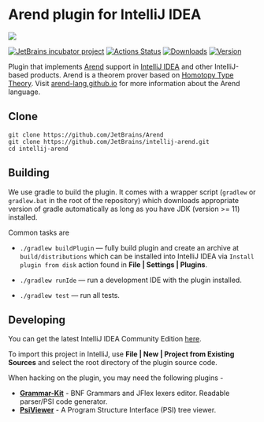 # Arend plugin for IntelliJ IDEA

![](https://arend-lang.github.io/assets/images/Logo_byJB.svg)

[![JetBrains incubator project](https://jb.gg/badges/official.svg)](https://confluence.jetbrains.com/display/ALL/JetBrains+on+GitHub)
[![Actions Status](https://github.com/JetBrains/intellij-arend/workflows/check/badge.svg)](https://github.com/JetBrains/intellij-arend/actions)
[![Downloads][d-svg]][jb-url]
[![Version][v-svg]][jb-url]

 [d-svg]: https://img.shields.io/jetbrains/plugin/d/11162.svg
 [v-svg]: https://img.shields.io/jetbrains/plugin/v/11162.svg
 [jb-url]: https://plugins.jetbrains.com/plugin/11162

Plugin that implements [Arend](https://github.com/JetBrains/Arend) support
in [IntelliJ IDEA](https://www.jetbrains.com/idea/) and other IntelliJ-based products.
Arend is a theorem prover based on [Homotopy Type Theory](https://ncatlab.org/nlab/show/homotopy+type+theory).
Visit [arend-lang.github.io](https://arend-lang.github.io/) for more information about the Arend language.

## Clone

```
git clone https://github.com/JetBrains/Arend
git clone https://github.com/JetBrains/intellij-arend.git
cd intellij-arend
```

## Building

We use gradle to build the plugin. It comes with a wrapper script (`gradlew` or `gradlew.bat` in
the root of the repository) which downloads appropriate version of gradle
automatically as long as you have JDK (version >= 11) installed.

Common tasks are

  - `./gradlew buildPlugin` — fully build plugin and create an archive at
    `build/distributions` which can be installed into IntelliJ IDEA via `Install
    plugin from disk` action found in **File | Settings | Plugins**.

  - `./gradlew runIde` — run a development IDE with the plugin installed.

  - `./gradlew test` — run all tests.

## Developing

You can get the latest IntelliJ IDEA Community Edition
[here](https://www.jetbrains.com/idea/download/).

To import this project in IntelliJ, use **File | New | Project from Existing Sources**
and select the root directory of the plugin source code.

When hacking on the plugin, you may need the following plugins -

* **[Grammar-Kit](https://plugins.jetbrains.com/plugin/6606-grammar-kit)** -
BNF Grammars and JFlex lexers editor. Readable parser/PSI code generator.
* **[PsiViewer](https://plugins.jetbrains.com/plugin/227-psiviewer)** -
A Program Structure Interface (PSI) tree viewer.
